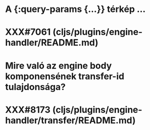
# A {:query-params {...}} térkép ...
# XXX#7061 (cljs/plugins/engine-handler/README.md)  



# Mire való az engine body komponensének transfer-id tulajdonsága?
# XXX#8173 (cljs/plugins/engine-handler/transfer/README.md)  
